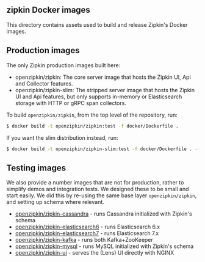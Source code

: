## zipkin Docker images
This directory contains assets used to build and release Zipkin's Docker images.

## Production images
The only Zipkin production images built here:
* openzipkin/zipkin: The core server image that hosts the Zipkin UI, Api and Collector features.
* openzipkin/zipkin-slim: The stripped server image that hosts the Zipkin UI and Api features, but only supports in-memory or Elasticsearch storage with HTTP or gRPC span collectors.

To build `openzipkin/zipkin`, from the top level of the repository, run:

```bash
$ docker build -t openzipkin/zipkin:test -f docker/Dockerfile .
```

If you want the slim distribution instead, run:

```bash
$ docker build -t openzipkin/zipkin-slim:test -f docker/Dockerfile . --target zipkin-slim
```

## Testing images

We also provide a number images that are not for production, rather to simplify demos and
integration tests. We designed these to be small and start easily. We did this by re-using the same
base layer `openzipkin/zipkin`, and setting up schema where relevant.

* [openzipkin/zipkin-cassandra](storage/cassandra/README.md) - runs Cassandra initialized with Zipkin's schema
* [openzipkin/zipkin-elasticsearch6](storage/elasticsearch6/README.md) - runs Elasticsearch 6.x
* [openzipkin/zipkin-elasticsearch7](storage/elasticsearch7/README.md) - runs Elasticsearch 7.x
* [openzipkin/zipkin-kafka](collector/kafka/README.md) - runs both Kafka+ZooKeeper
* [openzipkin/zipkin-mysql](storage/mysql/README.md) - runs MySQL initialized with Zipkin's schema
* [openzipkin/zipkin-ui](lens/README.md) - serves the (Lens) UI directly with NGINX

